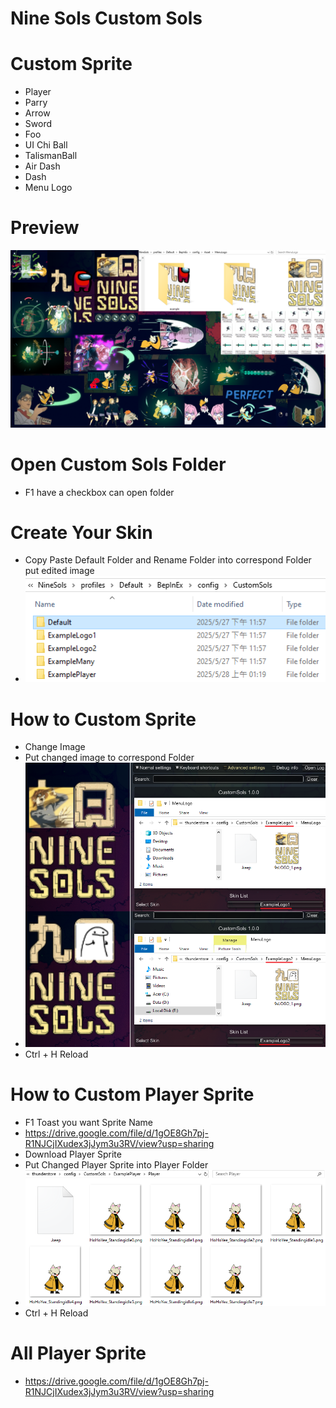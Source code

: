 # Nine Sols Custom Sols

# Custom Sprite
- Player
- Parry
- Arrow
- Sword
- Foo
- UI Chi Ball
- TalismanBall
- Air Dash
- Dash
- Menu Logo

# Preview
![](https://github.com/asd9176506911298/NineSols-CustomSols/blob/Optimized/Source/img/CustomSolsPreview.png?raw=true)

# Open Custom Sols Folder
- F1 have a checkbox can open folder

# Create Your Skin
- Copy Paste Default Folder and Rename Folder into correspond Folder put edited image
- ![](https://github.com/asd9176506911298/NineSols-CustomSols/blob/ConfigManagerOption/Source/img/CreateSkinFolder.png?raw=true)
 
# How to Custom Sprite
- Change Image
- Put changed image to correspond Folder
- ![](https://github.com/asd9176506911298/NineSols-CustomSols/blob/ConfigManagerOption/Source/img/LogoExample.png?raw=true)
- Ctrl + H Reload

# How to Custom Player Sprite
- F1 Toast you want Sprite Name
- https://drive.google.com/file/d/1gOE8Gh7pj-R1NJCjIXudex3jJym3u3RV/view?usp=sharing
- Download Player Sprite
- Put Changed Player Sprite into Player Folder
- ![](https://github.com/asd9176506911298/NineSols-CustomSols/blob/ConfigManagerOption/Source/img/PlayerExample.png?raw=true)
- Ctrl + H Reload

# All Player Sprite
- https://drive.google.com/file/d/1gOE8Gh7pj-R1NJCjIXudex3jJym3u3RV/view?usp=sharing
